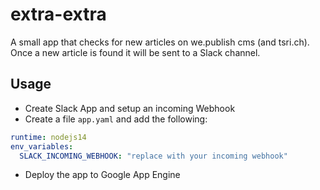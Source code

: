 # extra-extra
A small app that checks for new articles on we.publish cms (and tsri.ch).
Once a new article is found it will be sent to a Slack channel.

## Usage
* Create Slack App and setup an incoming Webhook
* Create a file `app.yaml` and add the following:
```yaml
runtime: nodejs14
env_variables:
  SLACK_INCOMING_WEBHOOK: "replace with your incoming webhook"
```
* Deploy the app to Google App Engine
